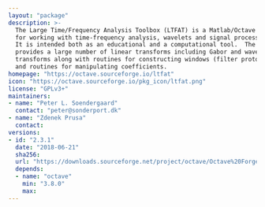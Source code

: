 ```yaml
---
layout: "package"
description: >-
  The Large Time/Frequency Analysis Toolbox (LTFAT) is a Matlab/Octave toolbox
  for working with time-frequency analysis, wavelets and signal processing.
  It is intended both as an educational and a computational tool.  The toolbox
  provides a large number of linear transforms including Gabor and wavelet
  transforms along with routines for constructing windows (filter prototypes)
  and routines for manipulating coefficients.
homepage: "https://octave.sourceforge.io/ltfat"
icon: "https://octave.sourceforge.io/pkg_icon/ltfat.png"
license: "GPLv3+"
maintainers:
- name: "Peter L. Soendergaard"
  contact: "peter@sonderport.dk"
- name: "Zdenek Prusa"
  contact:
versions:
- id: "2.3.1"
  date: "2018-06-21"
  sha256:
  url: "https://downloads.sourceforge.net/project/octave/Octave%20Forge%20Packages/Individual%20Package%20Releases/ltfat-2.3.1.tar.gz"
  depends:
  - name: "octave"
    min: "3.8.0"
    max:
---
```

